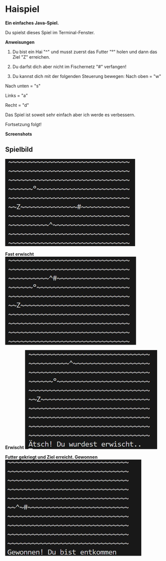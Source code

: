 # Haispiel

**Ein einfaches Java-Spiel.**

Du spielst dieses Spiel im Terminal-Fenster.

**Anweisungen**
1. Du bist ein Hai "^" und musst zuerst das Futter "°" holen und dann das Ziel "Z" erreichen.

2. Du darfst dich aber nicht im Fischernetz "#" verfangen!

3. Du kannst dich mit der folgenden Steuerung bewegen:
  Nach oben = "w"

  Nach unten = "s"
  
  Links = "a"
  
  Recht = "d"

  Das Spiel ist soweit sehr einfach aber ich werde es verbessern. 

  Fortsetzung folgt!

  **Screenshots**

<h2>Spielbild</h2>
<img src="./bilder/eins.jpg" alt="spielbild" />

**Fast erwischt**
![fast_erwischt](./bilder/zwei.jpg)

**Erwischt**
![erwischt](./bilder/drei.jpg)

**Futter gekriegt und Ziel erreicht. Gewonnen**
![gewonnen](./bilder/vier.jpg)

